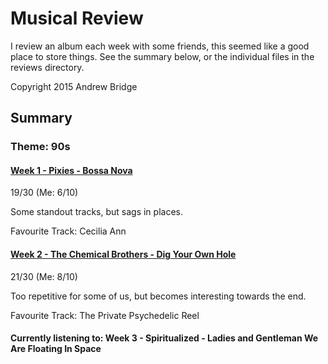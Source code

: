 # Musical Review
I review an album each week with some friends, this seemed like a good place to store things. See the summary below, or the individual files in the reviews directory.

Copyright 2015 Andrew Bridge

## Summary

### Theme: 90s
#### [Week 1 - Pixies - Bossa Nova](https://github.com/andrewbridge/Musical-Review/blob/master/reviews/Week%201%20-%20Pixies%20-%20Bossa%20Nova.md)

19/30 (Me: 6/10)

Some standout tracks, but sags in places.

Favourite Track: Cecilia Ann

#### [Week 2 - The Chemical Brothers - Dig Your Own Hole](https://github.com/andrewbridge/Musical-Review/blob/master/reviews/Week%202%20-%20The%20Chemical%20Brothers%20-%20Dig%20Your%20Own%20Hole.md)

21/30 (Me: 8/10)

Too repetitive for some of us, but becomes interesting towards the end.

Favourite Track: The Private Psychedelic Reel

#### Currently listening to: Week 3 - Spiritualized - Ladies and Gentleman We Are Floating In Space
